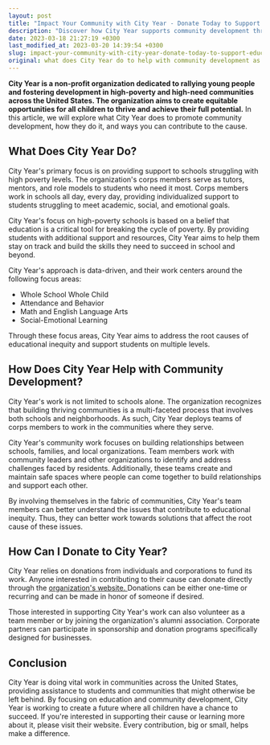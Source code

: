 ```yaml
---
layout: post
title: "Impact Your Community with City Year - Donate Today to Support Education and Service Programs"
description: "Discover how City Year supports community development through education-focused charity programs. Donate now to make a meaningful impact on the lives of thousands of students in under-resourced areas."
date: 2023-03-18 21:27:19 +0300
last_modified_at: 2023-03-20 14:39:54 +0300
slug: impact-your-community-with-city-year-donate-today-to-support-education-and-service-programs
original: what does City Year do to help with community development as a charity, how do they do it, how can i donate?
---
```

**City Year is a non-profit organization dedicated to rallying young people and fostering development in high-poverty and high-need communities across the United States. The organization aims to create equitable opportunities for all children to thrive and achieve their full potential.** In this article, we will explore what City Year does to promote community development, how they do it, and ways you can contribute to the cause.

## What Does City Year Do?

City Year's primary focus is on providing support to schools struggling with high poverty levels. The organization's corps members serve as tutors, mentors, and role models to students who need it most. Corps members work in schools all day, every day, providing individualized support to students struggling to meet academic, social, and emotional goals.

City Year's focus on high-poverty schools is based on a belief that education is a critical tool for breaking the cycle of poverty. By providing students with additional support and resources, City Year aims to help them stay on track and build the skills they need to succeed in school and beyond.

City Year's approach is data-driven, and their work centers around the following focus areas:

* Whole School Whole Child
* Attendance and Behavior
* Math and English Language Arts
* Social-Emotional Learning

Through these focus areas, City Year aims to address the root causes of educational inequity and support students on multiple levels.

## How Does City Year Help with Community Development?

City Year's work is not limited to schools alone. The organization recognizes that building thriving communities is a multi-faceted process that involves both schools and neighborhoods. As such, City Year deploys teams of corps members to work in the communities where they serve.

City Year's community work focuses on building relationships between schools, families, and local organizations. Team members work with community leaders and other organizations to identify and address challenges faced by residents. Additionally, these teams create and maintain safe spaces where people can come together to build relationships and support each other.

By involving themselves in the fabric of communities, City Year's team members can better understand the issues that contribute to educational inequity. Thus, they can better work towards solutions that affect the root cause of these issues.

## How Can I Donate to City Year?

City Year relies on donations from individuals and corporations to fund its work. Anyone interested in contributing to their cause can donate directly through the [organization's website. ](https://www.cityyear.org/)Donations can be either one-time or recurring and can be made in honor of someone if desired.

Those interested in supporting City Year's work can also volunteer as a team member or by joining the organization's alumni association. Corporate partners can participate in sponsorship and donation programs specifically designed for businesses.

## Conclusion

City Year is doing vital work in communities across the United States, providing assistance to students and communities that might otherwise be left behind. By focusing on education and community development, City Year is working to create a future where all children have a chance to succeed. If you're interested in supporting their cause or learning more about it, please visit their website. Every contribution, big or small, helps make a difference.